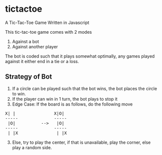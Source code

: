# tictactoe
A Tic-Tac-Toe Game Written in Javascript

This tic-tac-toe game comes with 2 modes
1. Against a bot
2. Against another player

The bot is coded such that it plays somewhat optimally, any games played against it either end in a tie or a loss.

## Strategy of Bot
1. If a circle can be played such that the bot wins, the bot places the circle to win.
2. If the player can win in 1 turn, the bot plays to stop it
4. Edge Case: If the board is as follows, do the following move
<pre>
X| |               X|O| 
-----              -----
 |O|          -->   |O| 
-----              -----
 | |X               | |X
</pre> 
3. Else, try to play the center, if that is unavailable, play the corner, else play a random side.
